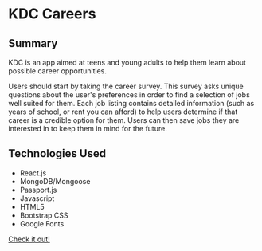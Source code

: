 # KDC Careers

## Summary

KDC is an app aimed at teens and young adults to help them learn about possible career opportunities. 

Users should start by taking the career survey. This survey asks unique questions about the user's preferences in order to find a selection of jobs well suited for them. Each job listing contains detailed information (such as years of school, or rent you can afford) to help users determine if that career is a credible option for them. Users can then save jobs they are interested in to keep them in mind for the future. 

## Technologies Used

 * React.js
 * MongoDB/Mongoose
 * Passport.js
 * Javascript
 * HTML5
 * Bootstrap CSS
 * Google Fonts

[Check it out!](https://gentle-taiga-49524.herokuapp.com/)